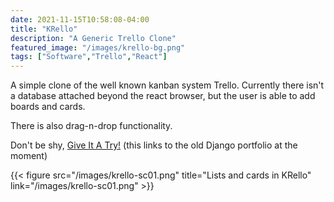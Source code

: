 ```yaml
---
date: 2021-11-15T10:58:08-04:00
title: "KRello"
description: "A Generic Trello Clone"
featured_image: "/images/krello-bg.png"
tags: ["Software","Trello","React"]
---
```


A simple clone of the well known kanban system Trello. Currently there isn't a database attached beyond the react browser, but the user is able to add boards and cards.

There is also drag-n-drop functionality. 

<!--more-->

Don't be shy, [Give It A Try!](https://krello.kylerassweiler.com) (this links to the old Django portfolio at the moment)

{{< figure src="/images/krello-sc01.png" title="Lists and cards in KRello" link="/images/krello-sc01.png" >}}